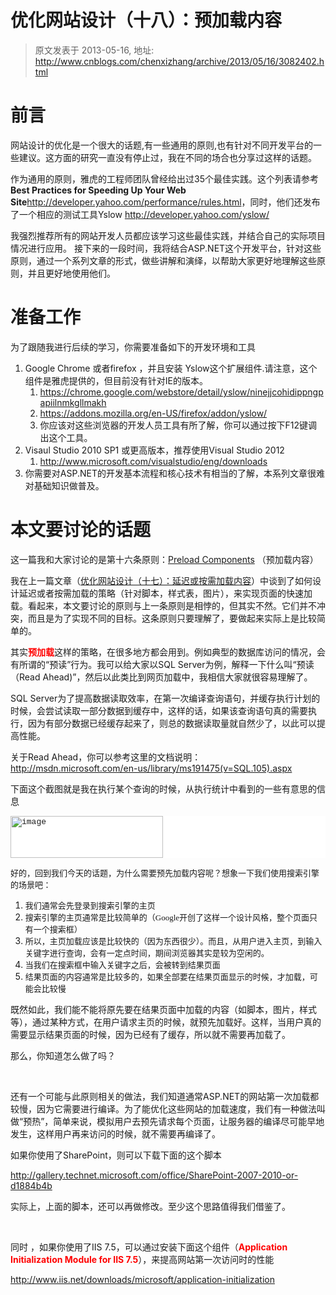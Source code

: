 # 优化网站设计（十八）：预加载内容 
> 原文发表于 2013-05-16, 地址: http://www.cnblogs.com/chenxizhang/archive/2013/05/16/3082402.html 


<h1>前言</h1> <p>网站设计的优化是一个很大的话题,有一些通用的原则,也有针对不同开发平台的一些建议。这方面的研究一直没有停止过，我在不同的场合也分享过这样的话题。 <p>作为通用的原则，雅虎的工程师团队曾经给出过35个最佳实践。这个列表请参考<strong>&nbsp; Best Practices for Speeding Up Your Web Site</strong><a href="http://developer.yahoo.com/performance/rules.html">http://developer.yahoo.com/performance/rules.html</a>，同时，他们还发布了一个相应的测试工具Yslow <a href="http://developer.yahoo.com/yslow/">http://developer.yahoo.com/yslow/</a> <p>我强烈推荐所有的网站开发人员都应该学习这些最佳实践，并结合自己的实际项目情况进行应用。 接下来的一段时间，我将结合ASP.NET这个开发平台，针对这些原则，通过一个系列文章的形式，做些讲解和演绎，以帮助大家更好地理解这些原则，并且更好地使用他们。 <h1>准备工作</h1> <p>为了跟随我进行后续的学习，你需要准备如下的开发环境和工具 <ol> <li>Google Chrome 或者firefox ，并且安装 Yslow这个扩展组件.请注意，这个组件是雅虎提供的，但目前没有针对IE的版本。  <ol> <li><a href="https://chrome.google.com/webstore/detail/yslow/ninejjcohidippngpapiilnmkgllmakh">https://chrome.google.com/webstore/detail/yslow/ninejjcohidippngpapiilnmkgllmakh</a> <li><a href="https://addons.mozilla.org/en-US/firefox/addon/yslow/">https://addons.mozilla.org/en-US/firefox/addon/yslow/</a> <li>你应该对这些浏览器的开发人员工具有所了解，你可以通过按下F12键调出这个工具。</li></ol> <li>Visaul Studio 2010 SP1 或更高版本，推荐使用Visual Studio 2012  <ol> <li><a href="http://www.microsoft.com/visualstudio/eng/downloads">http://www.microsoft.com/visualstudio/eng/downloads</a></li></ol> <li>你需要对ASP.NET的开发基本流程和核心技术有相当的了解，本系列文章很难对基础知识做普及。</li></ol> <h1>本文要讨论的话题</h1> <p>这一篇我和大家讨论的是第十六条原则：<a href="http://developer.yahoo.com/performance/rules.html#preload">Preload Components</a> （预加载内容） <p>我在上一篇文章（<a href="http://www.cnblogs.com/chenxizhang/archive/2013/05/16/3081941.html">优化网站设计（十七）：延迟或按需加载内容</a>）中谈到了如何设计延迟或者按需加载的策略（针对脚本，样式表，图片），来实现页面的快速加载。看起来，本文要讨论的原则与上一条原则是相悖的，但其实不然。它们并不冲突，而且是为了实现不同的目标。这条原则只要理解了，要做起来实际上是比较简单的。 <p>其实<strong><font color="#ff0000">预加载</font></strong>这样的策略，在很多地方都会用到。例如典型的数据库访问的情况，会有所谓的“预读”行为。我可以给大家以SQL Server为例，解释一下什么叫“预读（Read Ahead)”，然后以此类比到网页加载中，我相信大家就很容易理解了。 <p>SQL Server为了提高数据读取效率，在第一次编译查询语句，并缓存执行计划的时候，会尝试读取一部分数据到缓存中，这样的话，如果该查询语句真的需要执行，因为有部分数据已经缓存起来了，则总的数据读取量就自然少了，以此可以提高性能。 <p>关于Read Ahead，你可以参考这里的文档说明：<a href="http://msdn.microsoft.com/en-us/library/ms191475(v=SQL.105).aspx">http://msdn.microsoft.com/en-us/library/ms191475(v=SQL.105).aspx</a> <p>下面这个截图就是我在执行某个查询的时候，从执行统计中看到的一些有意思的信息<pre class="csharpcode"><a href="http://images.cnitblog.com/blog/9072/201305/16183748-3476daec2fd1472392df79eb0778c5c2.png"><img title="image" border="0" alt="image" src="http://images.cnitblog.com/blog/9072/201305/16183749-b373ee8060df41ee907f6ee3b6755baa.png" width="244" height="67"></a></pre>

<p><font size="2" face="Consolas">好的，回到我们今天的话题，为什么需要预先加载内容呢？想象一下我们使用搜索引擎的场景吧：</font></p>
<ol>
<li><font size="2" face="Consolas">我们通常会先登录到搜索引擎的主页</font></li>
<li><font size="2" face="Consolas">搜索引擎的主页通常是比较简单的（Google开创了这样一个设计风格，整个页面只有一个搜索框）</font></li>
<li><font size="2" face="Consolas">所以，主页加载应该是比较快的（因为东西很少）。而且，从用户进入主页，到输入关键字进行查询，会有一定点时间，期间浏览器其实是较为空闲的。</font></li>
<li><font size="2" face="Consolas">当我们在搜索框中输入关键字之后，会被转到结果页面</font></li>
<li><font size="2" face="Consolas">结果页面的内容通常是比较多的，如果全部要在结果页面显示的时候，才加载，可能会比较慢</font></li></ol>
<p>既然如此，我们能不能将原先要在结果页面中加载的内容（如脚本，图片，样式等），通过某种方式，在用户请求主页的时候，就预先加载好。这样，当用户真的需要显示结果页面的时候，因为已经有了缓存，所以就不需要再加载了。</p>
<p>那么，你知道怎么做了吗？</p>
<p>&nbsp;</p>
<p>还有一个可能与此原则相关的做法，我们知道通常ASP.NET的网站第一次加载都较慢，因为它需要进行编译。为了能优化这些网站的加载速度，我们有一种做法叫做“预热”，简单来说，模拟用户去预先请求每个页面，让服务器的编译尽可能早地发生，这样用户再来访问的时候，就不需要再编译了。</p>
<p>如果你使用了SharePoint，则可以下载下面的这个脚本</p>
<p><a href="http://gallery.technet.microsoft.com/office/SharePoint-2007-2010-or-d1884b4b">http://gallery.technet.microsoft.com/office/SharePoint-2007-2010-or-d1884b4b</a></p>
<p>实际上，上面的脚本，还可以再做修改。至少这个思路值得我们借鉴了。</p>
<p>&nbsp;</p>
<p>同时 ，如果你使用了IIS 7.5，可以通过安装下面这个组件（<strong><font color="#ff0000">Application Initialization Module for IIS 7.5</font></strong>），来提高网站第一次访问时的性能</p>
<p><a href="http://www.iis.net/downloads/microsoft/application-initialization">http://www.iis.net/downloads/microsoft/application-initialization</a></p>
<p>&nbsp;</p>
<p>&nbsp;</p>
<p>&nbsp;</p>
<p><br>&nbsp;</p>
<style type="text/css">.csharpcode, .csharpcode pre
{
	font-size: small;
	color: black;
	font-family: consolas, "Courier New", courier, monospace;
	background-color: #ffffff;
	/*white-space: pre;*/
}
.csharpcode pre { margin: 0em; }
.csharpcode .rem { color: #008000; }
.csharpcode .kwrd { color: #0000ff; }
.csharpcode .str { color: #006080; }
.csharpcode .op { color: #0000c0; }
.csharpcode .preproc { color: #cc6633; }
.csharpcode .asp { background-color: #ffff00; }
.csharpcode .html { color: #800000; }
.csharpcode .attr { color: #ff0000; }
.csharpcode .alt 
{
	background-color: #f4f4f4;
	width: 100%;
	margin: 0em;
}
.csharpcode .lnum { color: #606060; }
</style>